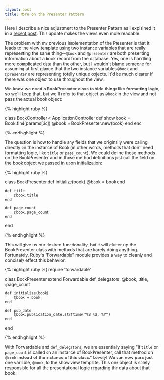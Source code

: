 ```yaml
---
layout: post
title: More on the Presenter Pattern
---
```


Here I describe a nice adjustment to the Presenter Pattern as I explained it in a [recent post](http://mikeknep.com/2014/06/25/presenter-pattern-in-rails.html). This update makes the views even more readable.

The problem with my previous implementation of the Presenter is that it leads to the view template using two instance variables that are really representing the same thing--`@book` and `@presenter` are both presenting information about a book record from the database. Yes, one is handling more complicated data than the other, but I wouldn't blame someone for assuming at first glance that the two instance variables `@book` and `@presenter` are representing totally unique objects. It'd be much clearer if there was one object to use throughout the view.

We know we need a BookPresenter class to hide things like formatting logic, so we'll keep that, but we'll refer to that object as `@book` in the view and not pass the actual book object:

{% highlight ruby %}

class BookController < ApplicationController
	def show
		book = Book.find(params[:id])
		@book = BookPresenter.new(book)
	end
end

{% endhighlight %}

The question is how to handle any fields that we originally were calling directly on the instance of Book (in other words, methods that don't need formatting logic, like `title` or `page_count`). We could define those methods on the BookPresenter and in those method definitions just call the field on the book object we passed in upon initialization:

{% highlight ruby %}

class BookPresenter
	def initialize(book)
		@book = book
	end

	def title
		@book.title
	end

	def page_count
		@book.page_count
	end
end

{% endhighlight %}

This will give us our desired functionality, but it will clutter up the BookPresenter class with methods that are barely doing anything. Fortunately, Ruby's "Forwardable" module provides a way to cleanly and concisely effect this behavior.

{% highlight ruby %}
require 'forwardable'

class BookPresenter
	extend Forwardable
	def_delegators :@book, :title, :page_count

	def initialize(book)
		@book = book
	end

	def pub_date
		@book.publication_date.strftime("%B %d, %Y")
	end
end

{% endhighlight %}

With Forwardable and `def_delegators`, we are essentially saying "if `title` or `page_count` is called on an instance of BookPresenter, call that method on `@book` instead of the instance of this class." Lovely! We can now pass just one variable, `@book`, to the show view template. This one object is solely responsible for all the presentational logic regarding the data about that book.

